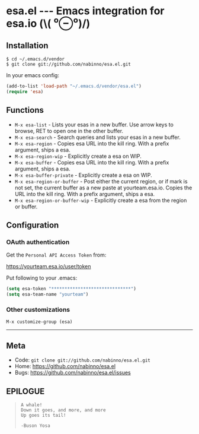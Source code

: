 # esa.el --- Emacs integration for esa.io (\\( ⁰⊖⁰)/)
## Installation

    $ cd ~/.emacs.d/vendor
    $ git clone git://github.com/nabinno/esa.el.git

In your emacs config:

```lisp
(add-to-list 'load-path "~/.emacs.d/vendor/esa.el")
(require 'esa)
```

## Functions

- `M-x esa-list` - Lists your esas in a new buffer. Use arrow keys to
  browse, RET to open one in the other buffer.
- `M-x esa-search` - Search queries and lists your esas in a new buffer.
- `M-x esa-region` - Copies esa URL into the kill ring.  With a prefix
  argument, ships a esa.
- `M-x esa-region-wip` - Explicitly create a esa on WIP.
- `M-x esa-buffer` - Copies esa URL into the kill ring.  With a
  prefix argument, ships a esa.
- `M-x esa-buffer-private` - Explicitly create a esa on WIP.
- `M-x esa-region-or-buffer` - Post either the current region, or if
  mark is not set, the current buffer as a new paste at
  yourteam.esa.io.  Copies the URL into the kill ring.  With a prefix
  argument, ships a esa.
- `M-x esa-region-or-buffer-wip` - Explicitly create a esa from the
  region or buffer.

## Configuration
### OAuth authentication

Get the `Personal API Access Token` from:

https://yourteam.esa.io/user/token

Put following to your .emacs:

```lisp
(setq esa-token "******************************")
(setq esa-team-name "yourteam")
```

### Other customizations

    M-x customize-group (esa)

---

## Meta

* Code: `git clone git://github.com/nabinno/esa.el.git`
* Home: <https://github.com/nabinno/esa.el>
* Bugs: <https://github.com/nabinno/esa.el/issues>

## EPILOGUE

>     A whale!
>     Down it goes, and more, and more
>     Up goes its tail!
>
>     -Buson Yosa
